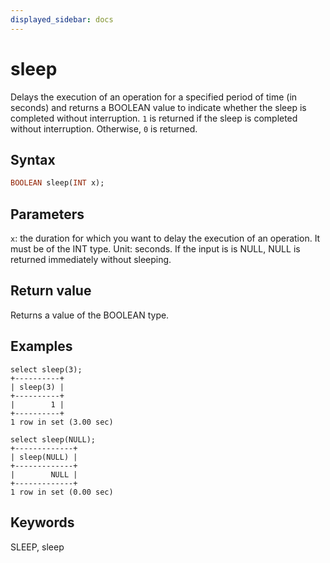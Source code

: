 ```yaml
---
displayed_sidebar: docs
---
```


# sleep



Delays the execution of an operation for a specified period of time (in seconds) and returns a BOOLEAN value to indicate whether the sleep is completed without interruption. `1` is returned if the sleep is completed without interruption. Otherwise, `0` is returned.

## Syntax

```Haskell
BOOLEAN sleep(INT x);
```

## Parameters

`x`: the duration for which you want to delay the execution of an operation. It must be of the INT type. Unit: seconds. If the input is is NULL, NULL is returned immediately without sleeping.

## Return value

Returns a value of the BOOLEAN type.

## Examples

```Plain Text
select sleep(3);
+----------+
| sleep(3) |
+----------+
|        1 |
+----------+
1 row in set (3.00 sec)

select sleep(NULL);
+-------------+
| sleep(NULL) |
+-------------+
|        NULL |
+-------------+
1 row in set (0.00 sec)
```

## Keywords

SLEEP, sleep
